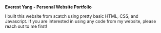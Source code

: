 **Everest Yang - Personal Website Portfolio**

I built this website from scatch using pretty basic HTML, CSS, and Javascript. 
If you are interested in using any code from my website, please reach out to me first!
